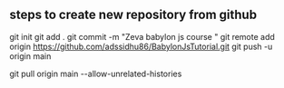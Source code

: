 
## steps to create new repository from github 

git init
git add .
git commit -m "Zeva babylon js course "
git remote add origin https://github.com/adssidhu86/BabylonJsTutorial.git
git push -u origin main



 git pull origin main --allow-unrelated-histories